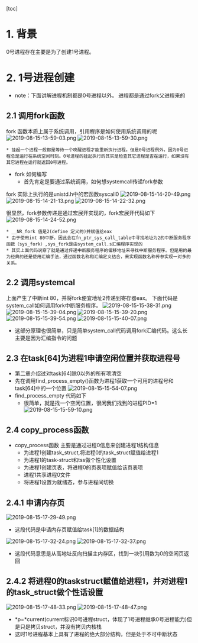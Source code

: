 [toc]

# 1. 背景
0号进程存在主要是为了创建1号进程。

# 2. 1号进程创建
* note：下面讲解进程机制都是0号进程以外。 进程都是通过fork父进程来的

## 2.1 调用fork函数
fork 函数本质上属于系统调用，引用程序是如何使用系统调用的呢
![2019-08-15-13-59-03.png](./images/2019-08-15-13-59-03.png)
![2019-08-15-13-59-30.png](./images/2019-08-15-13-59-30.png)

    * 挂起一个进程一般都是等待一个唤醒进程才能重新执行进程。但是0号进程例外，因为0号进程总是运行在系统空闲时刻。0号进程的挂起执行的其实是检查其它进程是否在运行，如果没有其它进程在运行就返回0号进程。


* fork 如何编写
    * 首先肯定是要通过系统调用，如何想systemcall传递fork参数

fork 实际上执行的是unistd.h中的宏函数syscall0
    ![2019-08-15-14-20-49.png](./images/2019-08-15-14-20-49.png)
    ![2019-08-15-14-21-13.png](./images/2019-08-15-14-21-13.png)
    ![2019-08-15-14-22-32.png](./images/2019-08-15-14-22-32.png)

很显然，fork参数传递是通过宏展开实现的，fork宏展开代码如下
![2019-08-15-14-24-52.png](./images/2019-08-15-14-24-52.png)

    * __NR_fork 值是2(define 定义的)并赋值给eax
    * 由于使用int 80中断，因此会在fn_ptr_sys_call_table中寻找地址为2的中断服务程序函数（sys_fork）,sys_fork是由system_call.s汇编程序实现的
    * 其实上面代码说穿了就是通过传递中断服务程序的偏移地址来寻找中断服务程序。但是用的最为经典的还是使用汇编手法，通过函数名称和汇编定义结合，来实现函数名称传参实现一对多的关系。

## 2.2 调用systemcal
上面产生了中断int 80，并将fork便宜地址2传递到寄存器eax。
下面代码是system_call如何调用fork中断服务程序。
![2019-08-15-15-38-31.png](./images/2019-08-15-15-38-31.png)
![2019-08-15-15-39-04.png](./images/2019-08-15-15-39-04.png)
![2019-08-15-15-39-20.png](./images/2019-08-15-15-39-20.png)
![2019-08-15-15-39-54.png](./images/2019-08-15-15-39-54.png)
![2019-08-15-15-40-07.png](./images/2019-08-15-15-40-07.png)

* 这部分原理也很简单，只是简单system_call代码调用fork汇编代码。这么长主要是因为汇编指令的问题


## 2.3 在task[64]为进程1申请空闲位置并获取进程号

* 第二章介绍过对task[64]除0以外的所有项清空
* 先在调用find_process_empty()函数为进程1获取一个可用的进程号和task[64]中的一个位置
![2019-08-15-15-54-07.png](./images/2019-08-15-15-54-07.png)
* find_process_empty 代码如下
    * 很简单，就是找一个空闲位置，很闲我们找到的进程PID=1
![2019-08-15-15-59-10.png](./images/2019-08-15-15-59-10.png)

## 2.4 copy_process函数

* copy_process函数 主要是通过进程0信息来创建进程1结构信息
    * 为进程1创建task_struct,将进程0的task_struct赋值给进程1
    * 为进程1的task-struct和tss做个性化设置
    * 为进程1创建页表，将进程0的页表项赋值给该页表项
    * 进程1共享进程0文件
    * 将进程1设置为就绪态，参与进程间切换
## 2.4.1 申请内存页
![2019-08-15-17-29-49.png](./images/2019-08-15-17-29-49.png)
* 这段代码是申请内存页赋值给task[1]的数据结构

![2019-08-15-17-32-24.png](./images/2019-08-15-17-32-24.png)
![2019-08-15-17-32-37.png](./images/2019-08-15-17-32-37.png)
* 这段代码意思是从高地址反向扫描主内存区，找到一块引用数为0的空闲页返回

## 2.4.2 将进程0的taskstruct赋值给进程1，并对进程1的task_struct做个性话设置
![2019-08-15-17-48-33.png](./images/2019-08-15-17-48-33.png)
![2019-08-15-17-48-47.png](./images/2019-08-15-17-48-47.png)
*   *p=*current(current标识0号进程struct，体现了1号进程继承0号进程能力)但是只是拷贝struct，并没有拷贝内核栈
* 这时1号进程基本上具有了进程的绝大部分结构，但是处于不可中断状态


